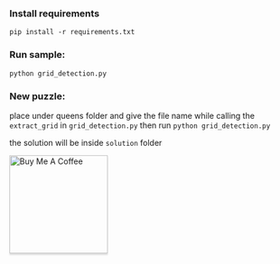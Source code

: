 ### Install requirements
`pip install -r requirements.txt`

### Run sample:
`python grid_detection.py`

### New puzzle:
place under queens folder and give the file name while calling the `extract_grid` in `grid_detection.py`
then run
`python grid_detection.py`

the solution will be inside `solution` folder

<a href="https://www.buymeacoffee.com/memsranga" target="_blank"><img src="https://cdn.buymeacoffee.com/buttons/v2/arial-orange.png" alt="Buy Me A Coffee" style="width: 174px !important;box-shadow: 0px 3px 2px 0px rgba(190, 190, 190, 0.5) !important;-webkit-box-shadow: 0px 3px 2px 0px rgba(190, 190, 190, 0.5) !important;" ></a>
